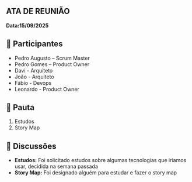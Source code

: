 ATA DE REUNIÃO
-

**Data:15/09/2025**

:raising_hand:  Participantes
-

- Pedro Augusto – Scrum Master  
- Pedro Gomes – Product Owner  
- Davi - Arquiteto
- João - Arquiteto
- Fábio - Devops  
- Leonardo - Product Owner

:mag_right:  Pauta
-

1. Estudos  
2. Story Map

:speech_balloon: Discussões
-

- **Estudos:** Foi solicitado estudos sobre algumas tecnologias que iriamos usar, decidida na semana passada  
- **Story Map:** Foi designado alguém para estudar e fazer o story map
